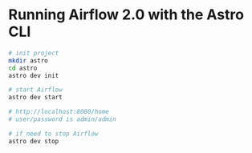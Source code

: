 # Running Airflow 2.0 with the Astro CLI

```bash
# init project
mkdir astro
cd astro
astro dev init

# start Airflow
astro dev start

# http://localhost:8080/home
# user/password is admin/admin

# if need to stop Airflow
astro dev stop
```